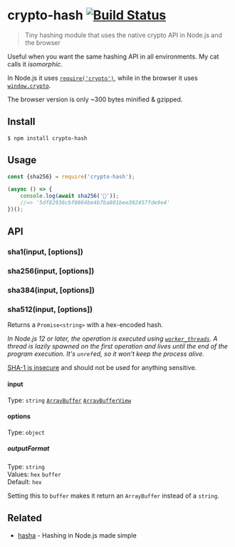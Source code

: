# crypto-hash [![Build Status](https://travis-ci.org/sindresorhus/crypto-hash.svg?branch=master)](https://travis-ci.org/sindresorhus/crypto-hash)

> Tiny hashing module that uses the native crypto API in Node.js and the browser

Useful when you want the same hashing API in all environments. My cat calls it *isomorphic*.

In Node.js it uses [`require('crypto')`](https://nodejs.org/api/crypto.html#crypto_class_hash), while in the browser it uses [`window.crypto`](https://developer.mozilla.org/en-US/docs/Web/API/SubtleCrypto/digest).

The browser version is only ~300 bytes minified & gzipped.


## Install

```
$ npm install crypto-hash
```


## Usage

```js
const {sha256} = require('crypto-hash');

(async () => {
	console.log(await sha256('🦄'));
	//=> '5df82936cbf0864be4b7ba801bee392457fde9e4'
})();
```


## API

### sha1(input, [options])
### sha256(input, [options])
### sha384(input, [options])
### sha512(input, [options])

Returns a `Promise<string>` with a hex-encoded hash.

*In Node.js 12 or later, the operation is executed using [`worker_threads`](https://nodejs.org/api/worker_threads.html). A thread is lazily spawned on the first operation and lives until the end of the program execution. It's `unref`ed, so it won't keep the process alive.*

[SHA-1 is insecure](https://stackoverflow.com/a/38045085/64949) and should not be used for anything sensitive.

#### input

Type: `string` [`ArrayBuffer`](https://developer.mozilla.org/en-US/docs/Web/JavaScript/Reference/Global_Objects/ArrayBuffer) [`ArrayBufferView`](https://developer.mozilla.org/en-US/docs/Web/API/ArrayBufferView)

#### options

Type: `object`

##### outputFormat

Type: `string`<br>
Values: `hex` `buffer`<br>
Default: `hex`

Setting this to `buffer` makes it return an `ArrayBuffer` instead of a `string`.


## Related

- [hasha](https://github.com/sindresorhus/hasha) - Hashing in Node.js made simple
